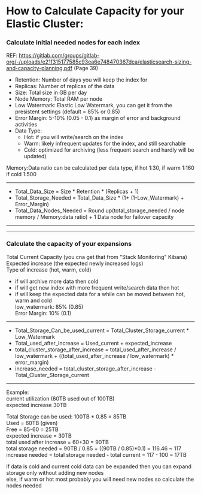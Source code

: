 # How to Calculate Capacity for your Elastic Cluster:
### Calculate initial needed nodes for each index

REF: https://gitlab.com/groups/gitlab-org/-/uploads/e21f315177585c93ea6e748470367dca/elasticsearch-sizing-and-capacity-planning.pdf (Page 39)

- Retention: Number of days you will keep the index for 
- Replicas: Number of replicas of the data
- Size: Total size in GB per day
- Node Memory: Total RAM per node
- Low Watermark: Elastic Low Watermark, you can get it from the presistent settings (default = 85% or 0.85)
- Error Margin: 5-10% (0.05 - 0.1) as margin of error and background activities 
- Data Type:
  - Hot: if you will write/search on the index
  - Warm: likely infrequent updates for the index, and still searchable 
  - Cold: optimized for archiving (less frequent search and hardly will be updated)
  
 
 Memory:Data ratio can be calculated per data type, if hot 1:30, if warm 1:160 if cold 1:500
 
--- 
 - Total_Data_Size = Size * Retention * (Replicas + 1)
 - Total_Storage_Needed = Total_Data_Size * (1+ (1-Low_Watermark) + Error_Margin)
 - Total_Data_Nodes_Needed = Round up(total_storage_needed / node memory / Memory:data ratio) + 1 Data node for failover capacity
---

---
### Calculate the capacity of your expansions

Total Current Capacity (you cna get that from "Stack Monitoring" Kibana)  
Expected increase (the expected newly increased logs)   
Type of increase (hot, warm, cold)  
 - if will archive more data then cold  
 - if will get new index with more frequent write/search data  then hot  
 - if will keep the expected data for a while can be moved between hot, warm and cold  
low_watermark: 85%  (0.85)  
Error Margin: 10% (0.1)  

---
- Total_Storage_Can_be_used_current = Total_Cluster_Storage_current * Low_Watermark  
- Total_used_after_increase = Used_current + expected_increase  
- total_cluster_storage_after_increase = total_used_after_increase / low_watermark + ((total_used_after_increase / low_watermark) * error_margin)  
- increase_needed = total_cluster_storage_after_increase - Total_Cluster_Storage_current
---

Example:  
current utilization (60TB used out of 100TB)   
expected increase 30TB  


Total Storage can be used: 100TB * 0.85 = 85TB  
Used = 60TB (given)  
Free = 85-60 = 25TB  
expected increase = 30TB  
total used after increase = 60+30 = 90TB  
total storage needed = 90TB / 0.85 + ((90TB / 0.85)*0.1) =  116.46 ~ 117  
increase needed =  total storage needed - total current = 117 - 100 = 17TB  

if data is cold and current cold data can be expanded then you can expand storage only without adding new nodes  
else, if warm or hot most probably you will need new nodes so calculate the nodes needed



